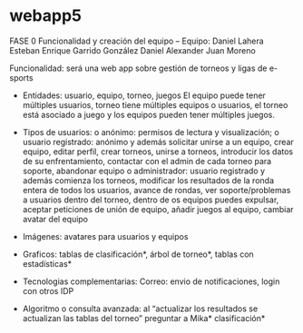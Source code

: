 # webapp5

FASE 0
Funcionalidad y creación del equipo – 
Equipo: Daniel Lahera Esteban
	Enrique Garrido González
	Daniel Alexander Juan Moreno

Funcionalidad: será una web app sobre gestión de torneos y ligas de e-sports
-	Entidades: usuario, equipo, torneo, juegos
El equipo puede tener múltiples usuarios, torneo tiene múltiples equipos o usuarios, el torneo está asociado a juego y los equipos pueden tener múltiples juegos.

-	Tipos de usuarios: 
o	anónimo: permisos de lectura y visualización; 
o	usuario registrado: anónimo y además solicitar unirse a un equipo, crear equipo, editar perfil, crear torneos, unirse a torneos, introducir los datos de su enfrentamiento, contactar con el admin de cada torneo para soporte, abandonar equipo
o	administrador: usuario registrado y además comienza los torneos, modificar los resultados de la ronda entera de todos los usuarios, avance de rondas, ver soporte/problemas a usuarios dentro del torneo, dentro de os equipos puedes expulsar, aceptar peticiones de unión de equipo, añadir juegos al equipo, cambiar avatar del equipo

-	Imágenes: avatares para usuarios y equipos

-	Graficos: tablas de clasificación*, árbol de torneo*, tablas con estadísticas*

-	Tecnologias complementarias: Correo: envio de notificaciones, login con otros IDP

-	Algoritmo o consulta avanzada: al “actualizar los resultados se actualizan las tablas del torneo” preguntar a Mika* clasificación*
